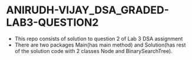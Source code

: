 # ANIRUDH-VIJAY_DSA_GRADED-LAB3-QUESTION2
* This repo consists of solution to question 2 of Lab 3 DSA assignment
* There are two packages Main(has main method) and Solution(has rest of the solution code with 2 classes Node and BinarySearchTree).

